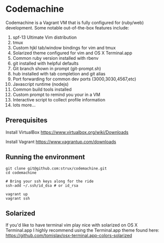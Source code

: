 # Codemachine #

Codemachine is a Vagrant VM that is fully configured for (ruby/web) development.  Some notable out-of-the-box features include:

1. spf-13 Ultimate Vim distribution
1. tmux
1. Custom hjkl tab/window bindings for vim and tmux
1. Solarized theme configured for vim and OS X Terminal.app
1. Common ruby version installed with rbenv
1. git installed with helpful defaults
1. Git branch shown in prompt (git-prompt.sh)
1. hub installed with tab completion and git alias
1. Port forwarding for common dev ports (3000,3030,4567,etc)
1. Javascript runtime (nodejs)
1. Common build tools installed
1. Custom prompt to remind you your in a VM
1. Interactive script to collect profile information
1. lots more...

## Prerequisites ##

Install VirtualBox
https://www.virtualbox.org/wiki/Downloads

Install Vagrant
https://www.vagrantup.com/downloads

## Running the environment ##

```
git clone git@github.com:strux/codemachine.git
cd codemachine

# Bring your ssh keys along for the ride
ssh-add ~/.ssh/id_dsa # or id_rsa

vagrant up
vagrant ssh
```

## Solarized ##
If you'd like to have terminal vim play nice with solarized on OS X Terminal.app I highly recommend using the Terminal.app theme found here: 
https://github.com/tomislav/osx-terminal.app-colors-solarized
